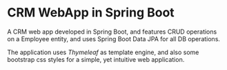 # CRM WebApp in Spring Boot
A CRM web app developed in Spring Boot, and features CRUD operations on a Employee entity, and uses Spring Boot Data JPA for all DB operations.

The application uses *Thymeleaf* as template engine, and also some bootstrap css styles for a simple, yet intuitive web application.
